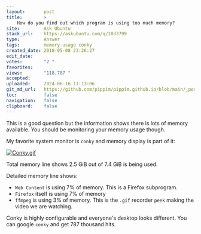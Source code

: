 ```yaml
---
layout:       post
title:        >
    How do you find out which program is using too much memory?
site:         Ask Ubuntu
stack_url:    https://askubuntu.com/q/1033799
type:         Answer
tags:         memory-usage conky
created_date: 2018-05-08 23:26:27
edit_date:    
votes:        "2 "
favorites:    
views:        "118,787 "
accepted:     
uploaded:     2024-06-16 11:13:06
git_md_url:   https://github.com/pippim/pippim.github.io/blob/main/_posts/2018/2018-05-08-How-do-you-find-out-which-program-is-using-too-much-memory_.md
toc:          false
navigation:   false
clipboard:    false
---
```


This is a good question but the information shows there is lots of memory available. You should be monitoring your memory usage though.

My favorite system monitor is `conky` and memory display is part of it:

[![Conky.gif][1]][1]

Total memory line shows 2.5 GiB out of 7.4 GiB is being used.

Detailed memory line shows:

- `Web Content` is using 7% of memory. This is a Firefox subprogram.
- `Firefox` itself is using 7% of memory
- `ffmpeg` is using 3% of memory. This is the `.gif` recorder `peek` making the video we are watching.

Conky is highly configurable and everyone's desktop looks different. You can google `conky` and get 787 thousand hits.

  [1]: https://i.sstatic.net/SeTOv.gif
